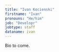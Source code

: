 ```yaml
---
title: "Ivan Kocienski"
firstname: "Ivan"
pronouns: "He/him"
job: "Developr"
jobtype: staff
dataname: ivan
---
```


Bio to come.
